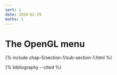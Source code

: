 ```yaml
---
sort: 1
date: 2024-02-29
maths: 1
---
```


# The OpenGL menu

{% include chap-5/section-1/sub-section-1.html %}

{% bibliography --cited %}


